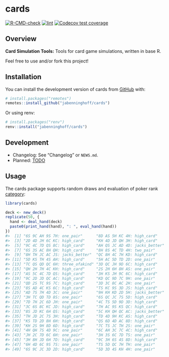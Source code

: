 
<!-- README.md is generated from README.Rmd. Please edit that file -->

# cards

<!-- badges: start -->

[![R-CMD-check](https://github.com/jabenninghoff/cards/workflows/R-CMD-check/badge.svg)](https://github.com/jabenninghoff/cards/actions)
[![lint](https://github.com/jabenninghoff/cards/workflows/lint/badge.svg)](https://github.com/jabenninghoff/cards/actions)
[![Codecov test
coverage](https://codecov.io/gh/jabenninghoff/cards/branch/main/graph/badge.svg)](https://app.codecov.io/gh/jabenninghoff/cards?branch=main)
<!-- badges: end -->

## Overview

**Card Simulation Tools:** Tools for card game simulations, written in
base R.

Feel free to use and/or fork this project!

## Installation

You can install the development version of cards from
[GitHub](https://github.com/) with:

``` r
# install.packages("remotes")
remotes::install_github("jabenninghoff/cards")
```

Or using renv:

``` r
# install.packages("renv")
renv::install("jabenninghoff/cards")
```

## Development

- Changelog: See “Changelog” or `NEWS.md`.
- Planned: [TODO](TODO.md)

## Usage

The cards package supports random draws and evaluation of poker rank
[category](https://en.wikipedia.org/wiki/List_of_poker_hands):

``` r
library(cards)

deck <- new_deck()
replicate(50, {
  hand <- deal_hand(deck)
  paste0(print_hand(hand), ": ", eval_hand(hand))
})
#>  [1] "6S 9C AH 9S 7H: one_pair"      "8D AS 5H KC 4H: high_card"    
#>  [3] "2D 4D JH 6C KC: high_card"     "KH 4D JD QH 3H: high_card"    
#>  [5] "9C 4C 7D QS 8C: high_card"     "AH QS JC AD 4D: jacks_better" 
#>  [7] "6S 3S AC 8H QH: high_card"     "8H 8S 4C TD 4H: two_pair"     
#>  [9] "8H TH JC AC JS: jacks_better"  "QC 8H 4C 7H KD: high_card"    
#> [11] "5D KS TH 4S AH: high_card"     "5H AC 5D TD 2D: one_pair"     
#> [13] "TC QS QD QC 6H: three_ofakind" "3D QC JH 9D 6C: high_card"    
#> [15] "QH 2H 7H 4C KH: high_card"     "2S 2H 6H 8H AS: one_pair"     
#> [17] "AS 5C 4C 7D QS: high_card"     "3H KS JH 9C 6C: high_card"    
#> [19] "9C 2D JD QC AC: high_card"     "KD QC 9D 7C 9H: one_pair"     
#> [21] "QD 2S TC 9S 7C: high_card"     "3D 3C 8C AC 2H: one_pair"     
#> [23] "8S AD 4C KS 6C: high_card"     "TS KC 9S 3D JS: high_card"    
#> [25] "AD 7S 7H 4D 3C: one_pair"      "9H KH KD 2D 5H: jacks_better" 
#> [27] "3H TC QD TD 8S: one_pair"      "6S QC JC 7S 5D: high_card"    
#> [29] "7D 7H 2C 6D JH: one_pair"      "4C TS 5D 9D 3D: high_card"    
#> [31] "3C 6S 8C KC JD: high_card"     "7H AC 9S KS QC: high_card"    
#> [33] "8S JD KC 6H QS: high_card"     "5C KH QH QC AC: jacks_better" 
#> [35] "TH JD 2C 7S 3H: high_card"     "TD 4D 9H KC AS: high_card"    
#> [37] "KS TD 2D 8H 6H: high_card"     "QS 6D 4D AC 8D: high_card"    
#> [39] "KH 2S 9H 8D 6D: high_card"     "7C TS JC TH 2S: one_pair"     
#> [41] "4H QH 7S 4D 9C: one_pair"      "6C AH 3C 7C 4C: high_card"    
#> [43] "JH 2C 7D 6C 6H: one_pair"      "3H 3S 6C 7D TS: one_pair"     
#> [45] "3H 8H JD 6H 7D: high_card"     "9C 3H 6S 4S 8D: high_card"    
#> [47] "6H 4D 6C 9S 7S: one_pair"      "TS 5D QC 7H TH: one_pair"     
#> [49] "6S 9C JC 3D 2D: high_card"     "5D 3D 4S KH 4H: one_pair"
```
